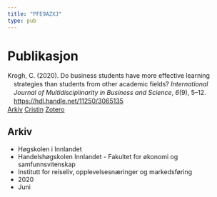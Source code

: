 ```yaml
---
title: "PFE9AZXJ"
type: pub
---
```

<h1>Publikasjon</h1>
<article id="csl-bib-container-PFE9AZXJ" class="csl-bib-container">
  <div class="csl-bib-body" style="line-height: 1.35; padding-left: 1em; text-indent:-1em;">
  <div class="csl-entry">Krogh, C. (2020). Do business students have more effective learning strategies than students from other academic fields? <i>International&#xA0; Journal of Multidisciplinarity in Business and Science</i>, <i>6</i>(9), 5&#x2013;12. <a href="https://hdl.handle.net/11250/3065135">https://hdl.handle.net/11250/3065135</a></div>
</div>
  <div class="csl-bib-buttons">
    <a href="#taxonomy-article-PFE9AZXJ" class="csl-bib-button">Arkiv</a>
    <a href alt="Cristin URL" class="csl-bib-button">Cristin</a>
    <a href alt="Zotero URL" class="csl-bib-button">Zotero</a>
  </div>
  <div id="csl-bib-meta-container-PFE9AZXJ"></div>
</article>
<div id="csl-bib-meta-PFE9AZXJ" class="csl-bib-meta">
  <article id="taxonomy-article-PFE9AZXJ" class="taxonomy-article">
    <h1>Arkiv</h1>
    <ul>
      <li>Høgskolen i Innlandet</li>
      <li>Handelshøgskolen Innlandet - Fakultet for økonomi og samfunnsvitenskap</li>
      <li>Institutt for reiseliv, opplevelsesnæringer og markedsføring</li>
      <li>2020</li>
      <li>Juni</li>
    </ul>
  </article>
</div>

